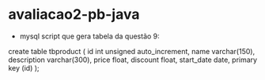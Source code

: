 # avaliacao2-pb-java

* mysql script que gera tabela da questão 9:

create table tbproduct (
    id int unsigned auto_increment,
    name varchar(150),
    description varchar(300),
    price float,
    discount float,
    start_date date,
    primary key (id)
);
